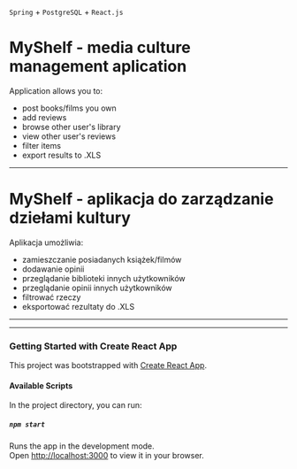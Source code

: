 `Spring` + `PostgreSQL` + `React.js`

# MyShelf - media culture management aplication

Application allows you to:
- post books/films you own
- add reviews
- browse other user's library
- view other user's reviews
- filter items
- export results to .XLS

***
# MyShelf - aplikacja do zarządzanie dziełami kultury

Aplikacja umożliwia:
- zamieszczanie posiadanych książek/filmów
- dodawanie opinii
- przeglądanie biblioteki innych użytkowników
- przeglądanie opinii innych użytkowników
- filtrować rzeczy
- eksportować rezultaty do .XLS



***









***
### Getting Started with Create React App

This project was bootstrapped with [Create React App](https://github.com/facebook/create-react-app).

#### Available Scripts

In the project directory, you can run:

##### `npm start`

Runs the app in the development mode.\
Open [http://localhost:3000](http://localhost:3000) to view it in your browser.
